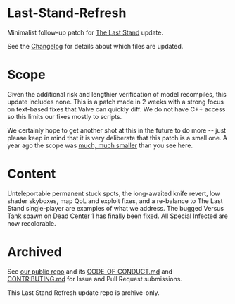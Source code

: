 # Last-Stand-Refresh

Minimalist follow-up patch for [The Last Stand](https://www.l4d.com/laststand/) update.

See the [Changelog](https://github.com/L4D-Community-Team/Last-Stand-Refresh/blob/main/changelogs/Hotfix_Update_01.md) for details about which files are updated.

# Scope

Given the additional risk and lengthier verification of model recompiles, this update includes none. This is a patch made in 2 weeks with a strong focus on text-based fixes that Valve can quickly diff. We do not have C++ access so this limits our fixes mostly to scripts.

We certainly hope to get another shot at this in the future to do more -- just please keep in mind that it is very deliberate that this patch is a small one. A year ago the scope was [much, much smaller](https://github.com/L4D-Community-Team/Last-Stand-Refresh/tree/v01) than you see here.

# Content

Unteleportable permanent stuck spots, the long-awaited knife revert, low shader skyboxes, map QoL and exploit fixes, and a re-balance to The Last Stand single-player are examples of what we address. The bugged Versus Tank spawn on Dead Center 1 has finally been fixed. All Special Infected are now recolorable.

# Archived

See [our public repo](https://github.com/Tsuey/L4D2-Community-Update) and its [CODE_OF_CONDUCT.md](https://github.com/Tsuey/L4D2-Community-Update/blob/master/CODE_OF_CONDUCT.md) and [CONTRIBUTING.md](https://github.com/Tsuey/L4D2-Community-Update/blob/master/CONTRIBUTING.md) for Issue and Pull Request submissions.

This Last Stand Refresh update repo is archive-only.